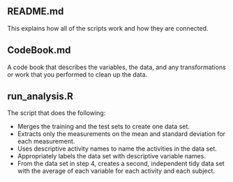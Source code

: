 ## README.md

This explains how all of the scripts work and how they are connected.

## CodeBook.md

A code book that describes the variables, the data, and any transformations or work that you performed to clean up the data.

## run_analysis.R

The script that does the following:
* Merges the training and the test sets to create one data set.
* Extracts only the measurements on the mean and standard deviation for each measurement.
* Uses descriptive activity names to name the activities in the data set.
* Appropriately labels the data set with descriptive variable names.
* From the data set in step 4, creates a second, independent tidy data set with the average of each variable for each activity and each subject.
